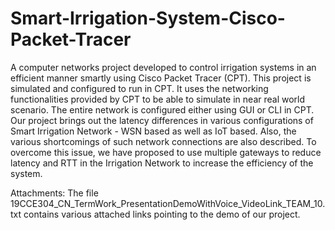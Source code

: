 # Smart-Irrigation-System-Cisco-Packet-Tracer
A computer networks project developed to control irrigation systems in an efficient manner smartly using Cisco Packet Tracer (CPT).
This project is simulated and configured to run in CPT. It uses the networking functionalities provided by CPT to be able to simulate in near real world scenario. The entire network is configured either using GUI or CLI in CPT.
Our project brings out the latency differences in various configurations of Smart Irrigation Network - WSN based as well as IoT based. Also, the various shortcomings of such network connections are also described.
To overcome this issue, we have proposed to use multiple gateways to reduce latency and RTT in the Irrigation Network to increase the efficiency of the system.

Attachments:
The file 19CCE304_CN_TermWork_PresentationDemoWithVoice_VideoLink_TEAM_10.txt contains various attached links pointing to the demo of our project.
